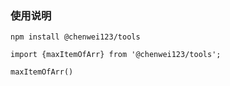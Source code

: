 ### 使用说明

`npm install @chenwei123/tools`

`import {maxItemOfArr} from '@chenwei123/tools';`

`maxItemOfArr()`
